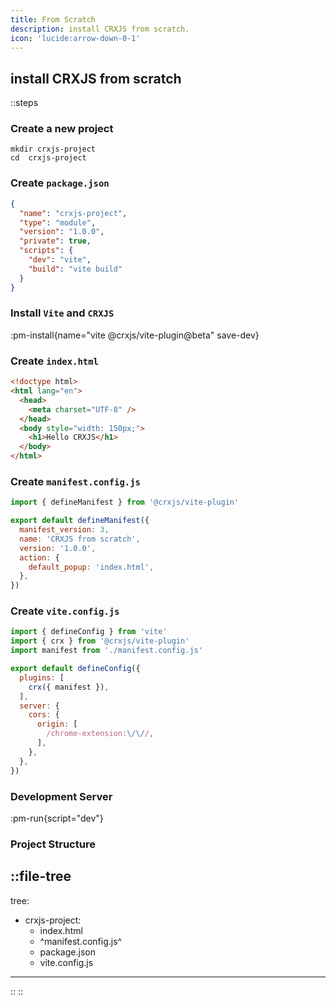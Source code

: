 ```yaml
---
title: From Scratch
description: install CRXJS from scratch.
icon: 'lucide:arrow-down-0-1'
---
```


## install CRXJS from scratch

::steps

### Create a new project

```shell
mkdir crxjs-project
cd  crxjs-project
```

### Create `package.json`
```json [package.json]
{
  "name": "crxjs-project",
  "type": "module",
  "version": "1.0.0",
  "private": true,
  "scripts": {
    "dev": "vite",
    "build": "vite build"
  }
}
```

### Install `Vite` and `CRXJS`
:pm-install{name="vite @crxjs/vite-plugin@beta" save-dev}

### Create `index.html`
```html [index.html]
<!doctype html>
<html lang="en">
  <head>
    <meta charset="UTF-8" />
  </head>
  <body style="width: 150px;">
    <h1>Hello CRXJS</h1>
  </body>
</html>
```

### Create `manifest.config.js`

```js [manifest.config.js]
import { defineManifest } from '@crxjs/vite-plugin'

export default defineManifest({
  manifest_version: 3,
  name: 'CRXJS from scratch',
  version: '1.0.0',
  action: {
    default_popup: 'index.html',
  },
})
```

### Create `vite.config.js`

```js [vite.config.js]
import { defineConfig } from 'vite'
import { crx } from '@crxjs/vite-plugin'
import manifest from './manifest.config.js'

export default defineConfig({
  plugins: [
    crx({ manifest }),
  ],
  server: {
    cors: {
      origin: [
        /chrome-extension:\/\//,
      ],
    },
  },
})
```

### Development Server

:pm-run{script="dev"}

### Project Structure

::file-tree
---
tree:
  - crxjs-project:
    - index.html
    - ^manifest.config.js^
    - package.json
    - vite.config.js
---
::
::

